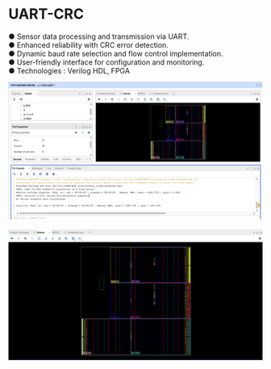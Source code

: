 # UART-CRC
● Sensor data processing and transmission via UART. <br>
● Enhanced reliability with CRC error detection. <br>
● Dynamic baud rate selection and flow control implementation.  <br>
● User-friendly interface for configuration and monitoring. <br>
● Technologies : Verilog HDL, FPGA

<div align="center">
  <img src="ab.png">
</div>

<br>

<div align="center">
  <img src="ac.png">
</div>
